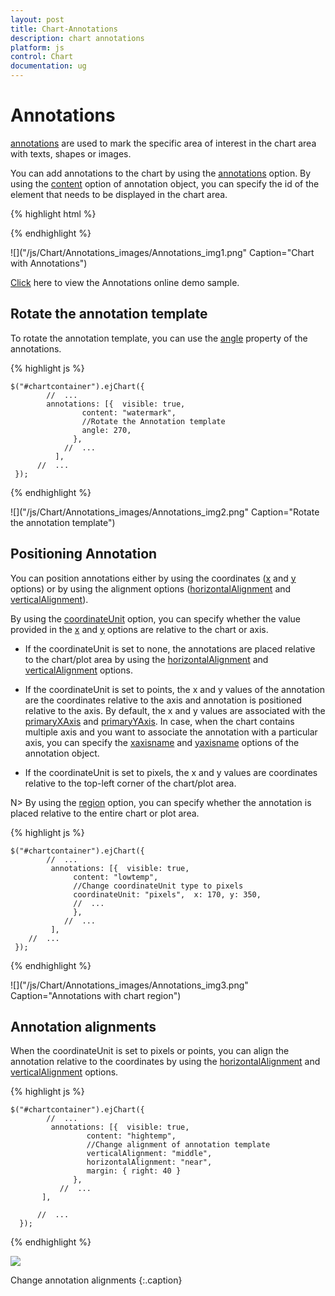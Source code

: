 ```yaml
---
layout: post
title: Chart-Annotations
description: chart annotations
platform: js
control: Chart
documentation: ug
---
```


# Annotations

[annotations](../api/ejchart#members:annotations) are used to mark the specific area of interest in the chart area with texts, shapes or images. 

You can add annotations to the chart by using the [annotations](../api/ejchart#members:annotations) option. By using the [content](../api/ejchart#members:annotations-content) option of annotation object, you can specify the id of the element that needs to be displayed in the chart area.

{% highlight html %}

<body>
  <div id="chartcontainer"></div> 
              
  <div id= "watermark" style="font-size:100px; display:none">2014</div>
  <script>
   $("#chartcontainer").ejChart({

            //  ...
            annotations: [
                //Add Annotation content here
	 { visible: true, content: "watermark", opacity: 0.2, region: "series" }
                           //  ...
           ],             
        //  ...
   });
  </script>
</body>


{% endhighlight %}


![]("/js/Chart/Annotations_images/Annotations_img1.png" Caption="Chart with Annotations")

[Click](http://js.syncfusion.com/demos/web/#!/azure/chart/chartcustomization/annotations) here to view the Annotations online demo sample.


## Rotate the annotation template

To rotate the annotation template, you can use the [angle](../api/ejchart#members:annotations-angle) property of the annotations. 

{% highlight js %}


    $("#chartcontainer").ejChart({
            //  ...
            annotations: [{  visible: true, 
                    content: "watermark", 
                    //Rotate the Annotation template
                    angle: 270,
                  },
                //  ...
              ],             
          //  ...
     });


{% endhighlight %}


![]("/js/Chart/Annotations_images/Annotations_img2.png" Caption="Rotate the annotation template")

## Positioning Annotation

You can position annotations either by using the coordinates ([x](../api/ejchart#members:annotations-x) and [y](../api/ejchart#members:annotations-y) options) or by using the alignment options ([horizontalAlignment](../api/ejchart#members:annotations-horizontalalignment) and [verticalAlignment](../api/ejchart#members:annotations-verticalalignment)).

By using the [coordinateUnit](../api/ejchart#members:annotations-coordinateunit) option, you can specify whether the value provided in the [x](../api/ejchart#members:annotations-x) and [y](../api/ejchart#members:annotations-y) options are relative to the chart or axis.

* If the coordinateUnit is set to none, the annotations are placed relative to the chart/plot area by using the [horizontalAlignment](../api/ejchart#members:annotations-horizontalalignment) and [verticalAlignment](../api/ejchart#members:annotations-verticalalignment) options.

* If the coordinateUnit is set to points, the x and y values of the annotation are the coordinates relative to the axis and annotation is positioned relative to the axis. By default, the x and y values are associated with the [primaryXAxis](../api/ejchart#members:annotations-primaryxaxis) and [primaryYAxis](../api/ejchart#members:annotations-primaryyaxis). In case, when the chart contains multiple axis and you want to associate the annotation with a particular axis, you can specify the [xaxisname](../api/ejchart#members:annotations-xaxisname) and [yaxisname](../api/ejchart#members:annotations-yaxisname) options of the annotation object.

* If the coordinateUnit is set to pixels, the x and y values are coordinates relative to the top-left corner of the chart/plot area.   

N> By using the [region](../api/ejchart#members:annotations-region) option, you can specify whether the annotation is placed relative to the entire chart or plot area.

{% highlight js %}


    $("#chartcontainer").ejChart({
            //  ...
             annotations: [{  visible: true, 
                  content: "lowtemp", 
                  //Change coordinateUnit type to pixels
                  coordinateUnit: "pixels",  x: 170, y: 350,   
                  //  ...
                  },
                //  ...
             ],  
        //  ...
     });


{% endhighlight %}


![]("/js/Chart/Annotations_images/Annotations_img3.png" Caption="Annotations with chart region")


## Annotation alignments

When the coordinateUnit is set to pixels or points, you can align the annotation relative to the coordinates by using the [horizontalAlignment](../api/ejchart#members:annotations-horizontalalignment) and [verticalAlignment](../api/ejchart#members:annotations-verticalalignment) options. 

{% highlight js %}


    $("#chartcontainer").ejChart({
            //  ...
             annotations: [{  visible: true, 
                     content: "hightemp", 
                     //Change alignment of annotation template
                     verticalAlignment: "middle",
                     horizontalAlignment: "near",
                     margin: { right: 40 }                          
                  },                                
               //  ...
           ],             

          //  ...
      });


{% endhighlight %}


![]("/js/Chart/Annotations_images/Annotations_img4.png")

Change annotation alignments
{:.caption}
